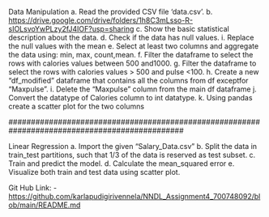 Data Manipulation
a. Read the provided CSV file ‘data.csv’. b. https://drive.google.com/drive/folders/1h8C3mLsso-R-sIOLsvoYwPLzy2fJ4IOF?usp=sharing c. Show the basic statistical description about the data. d. Check if the data has null values. i. Replace the null values with the mean e. Select at least two columns and aggregate the data using: min, max, count,mean. f. Filter the dataframe to select the rows with calories values between 500 and1000. g. Filter the dataframe to select the rows with calories values > 500 and pulse <100. h. Create a new “df_modified” dataframe that contains all the columns from df exceptfor “Maxpulse”. i. Delete the “Maxpulse” column from the main df dataframe j. Convert the datatype of Calories column to int datatype. k. Using pandas create a scatter plot for the two columns

###############################################################################################

Linear Regression
a. Import the given “Salary_Data.csv” b. Split the data in train_test partitions, such that 1/3 of the data is reserved as test subset. c. Train and predict the model. d. Calculate the mean_squared error e. Visualize both train and test data using scatter plot.

Git Hub Link: -https://github.com/karlapudigirivennela/NNDL_Assignment4_700748092/blob/main/README.md 
